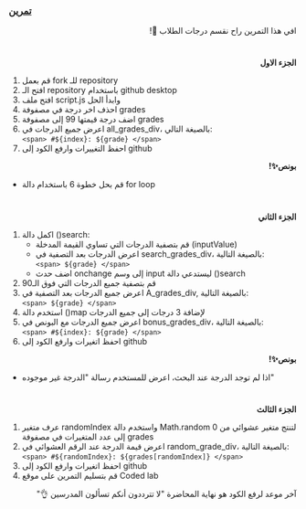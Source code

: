 <p dir="rtl">
<h3><a href="https://github.com/kuwaitcodes/KC-web-cw-7">تمرين </a></h3></p>


<p dir="rtl">
افي هذا التمرين راح نقسم درجات الطلاب 🔢!</p>
<h1></h1>
<p dir="rtl">
 <strong>الجزء الاول</strong></p>




1. قم بعمل fork للـ repository
2. افتح الـ repository باستخدام github desktop
3. افتح ملف script.js وابدأ الحل
4. احذف اخر درجة في مصفوفة grades
5. اضف درجة قيمتها 99 إلى مصفوفة grades
6. اعرض جميع الدرجات في all_grades_div، بالصيغة التالي:<br>
`<span> #${index}: ${grade} </span>`
7. احفظ التغييرات وارفع الكود إلى github

<p dir="rtl">
<strong>بونص✨! </strong></p>

- قم بحل خطوة 6 باستخدام دالة for loop


<h1></h1>

<p dir="rtl">
 <strong>الجزء الثاني</strong></p>

 1. اكمل دالة ()search:
    - قم بتصفية الدرجات التي تساوي القيمة المدخلة (inputValue)
    - اعرض الدرجات بعد التصفية في search_grades_div، بالصيغة التالية:<br>
`<span> ${grade} </span>`
    - اضف حدث onchange إلى وسم input ليستدعي دالة ()search
2. قم بتصفية جميع الدرجات التي فوق الـ90
3. اعرض جميع الدرجات بعد التصفية في A_grades_div, بالصيغة التالية:<br>
`<span> ${grade} </span>`
4. استخدم دالة ()map لإضافة 3 درجات إلى جميع الدرجات
5. اعرض جميع الدرجات مع البونص في bonus_grades_div، بالصيغة التالية:<br>
`<span> #${index}: ${grade} </span>`
6. احفظ اتغيرات وارفع الكود إلى github
      


 <p dir="rtl">
<strong>بونص✨! </strong></p>

- اذا لم توجد الدرجة عند البحث، اعرض للمستخدم رسالة "الدرجة غير موجوده"


<h1></h1>

<p dir="rtl">
 <strong>الجزء الثالث</strong></p>

1. عرف متغير randomIndex واستخدم دالة Math.random لتنتج متغير عشوائي من 0 إلى عدد المتغيرات في مصفوفة grades
2. اعرض قيمة الدرجة عند الرقم العشوائي في random_grade_div، بالصيغة التالية:<br>
`<span> #${randomIndex}: ${grades[randomIndex]} </span>`
3. احفظ اتغيرات وارفع الكود إلى github
4. قم بتسليم التمرين على موقع Coded lab


 <p dir="rtl">
آخر موعد لرفع الكود هو نهاية المحاضرة "لا تترددون أنكم تسألون المدرسين 👌"
</p>
